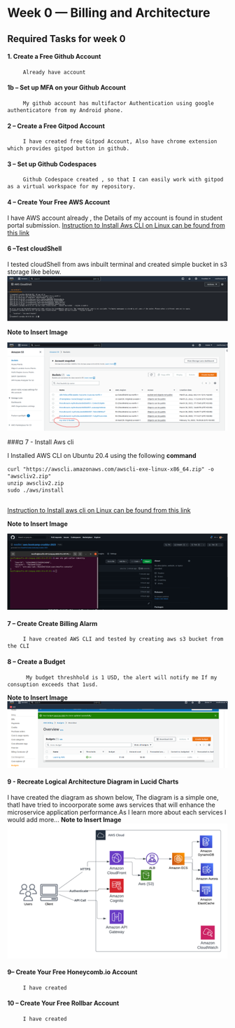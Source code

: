 # Week 0 — Billing and Architecture

   ##  Required Tasks for week 0
  
   #### 1. Create a Free Github Account
   
         Already have account
    
   ####  1b – Set up MFA on your Github Account
   
         My github account has multifactor Authentication using google authenticatore from my Android phone.
        
   ####  2 – Create a Free Gitpod Account
         I have created free Gitpod Account, Also have chrome extension which provides gitpod button in github.
  
   ####  3 – Set up Github Codespaces
         Github Codespace created , so that I can easily work with gitpod as a virtual workspace for my repository. 

   ####  4 – Create Your Free AWS Account
   I have AWS account already , the Details of my account is found in student portal submission.
   [ Instruction to Install Aws CLI on Linux can be found from this link](https://docs.aws.amazon.com/cli/latest/userguide/getting-started-install.html)
   
  
   ####  6 –Test cloudShell
   I tested cloudShell from aws inbuilt terminal and created simple bucket in s3 storage like below.
   ![create a bucket using cloudShell](https://github.com/mesfint/aws-bootcamp-cruddur-2023/blob/main/_docs/assets/cloudshell.png)
   
   **Note to Insert Image**
    
   ![S3 bucket](https://github.com/mesfint/aws-bootcamp-cruddur-2023/blob/main/_docs/assets/create-s3-bucket-cli.png)
   
   ###¤ 7 - Install Aws cli
   
   I Installed AWS CLI on Ubuntu 20.4 using  the following **command**
           
   ```
   curl "https://awscli.amazonaws.com/awscli-exe-linux-x86_64.zip" -o "awscliv2.zip"
   unzip awscliv2.zip
   sudo ./aws/install 
        
   ```
   [Instruction to Install aws cli on Linux can be found from this link](https://docs.aws.amazon.com/cli/latest/userguide/getting-started-install.html)
   
   **Note to Insert Image** 
   
   ![AWS CLI in Practice](https://github.com/mesfint/aws-bootcamp-cruddur-2023/blob/main/_docs/assets/aws-cli.png)
   
   
   ####  7 – Create Create Billing Alarm
         I have created AWS CLI and tested by creating aws s3 bucket from the CLI
         
   ####  8 – Create a Budget
          My budget threshhold is 1 USD, the alert will notify me If my consuption exceeds that 1usd.
   
   **Note to Insert Image**   
   ![Proof of Budget alert](https://github.com/mesfint/aws-bootcamp-cruddur-2023/blob/main/_docs/assets/budget.png)
   
   #### 9 - Recreate Logical Architecture Diagram in Lucid Charts
   I have created the diagram as shown below, The diagram is a simple one, thatI have tried to incoorporate some aws services that will enhance the      microservice application performance.As I learn more about each services I would add more...
  **Note to Insert Image**
   ![Logical conceptual diagram](https://github.com/mesfint/aws-bootcamp-cruddur-2023/blob/main/_docs/assets/conceptual-diagram.png)
         
   
   ####  9– Create Your Free Honeycomb.io Account
         I have created
   ####  10 – Create Your Free Rollbar Account
         I have created
